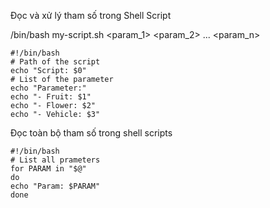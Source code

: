 Đọc và xử lý tham số trong Shell Script

/bin/bash my-script.sh <param_1> <param_2> ... <param_n>

```
#!/bin/bash
# Path of the script
echo "Script: $0"
# List of the parameter
echo "Parameter:"
echo "- Fruit: $1"
echo "- Flower: $2"
echo "- Vehicle: $3"
```

Đọc toàn bộ tham số trong shell scripts

```
#!/bin/bash
# List all prameters
for PARAM in "$@"
do
echo "Param: $PARAM"
done
```
